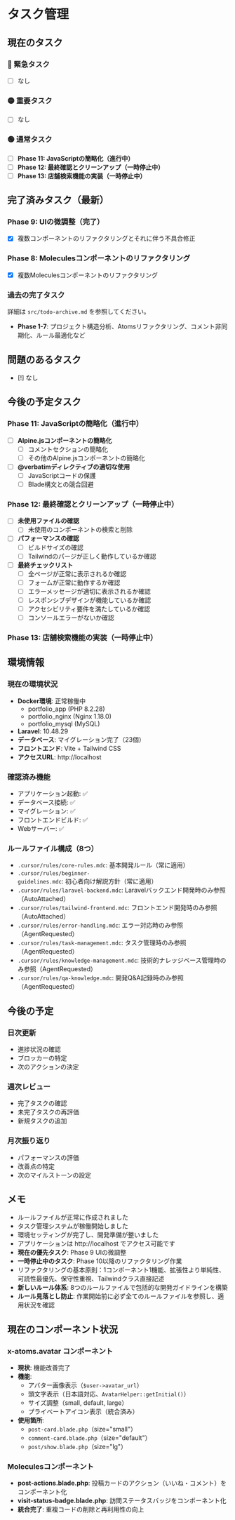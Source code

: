 # タスク管理

## 現在のタスク

### 🔴 緊急タスク
- [ ] なし

### 🟡 重要タスク
- [ ] なし

### 🟢 通常タスク
- [ ] **Phase 11: JavaScriptの簡略化（進行中）**
- [ ] **Phase 12: 最終確認とクリーンアップ（一時停止中）**
- [ ] **Phase 13: 店舗検索機能の実装（一時停止中）**

## 完了済みタスク（最新）

### Phase 9: UIの微調整（完了）
- [x] 複数コンポーネントのリファクタリングとそれに伴う不具合修正

### Phase 8: Moleculesコンポーネントのリファクタリング
- [x] 複数Moleculesコンポーネントのリファクタリング

### 過去の完了タスク
詳細は `src/todo-archive.md` を参照してください。
- **Phase 1-7**: プロジェクト構造分析、Atomsリファクタリング、コメント非同期化、ルール最適化など

## 問題のあるタスク

- [!] なし

## 今後の予定タスク

### Phase 11: JavaScriptの簡略化（進行中）
- [ ] **Alpine.jsコンポーネントの簡略化**
  - [ ] コメントセクションの簡略化
  - [ ] その他のAlpine.jsコンポーネントの簡略化
- [ ] **@verbatimディレクティブの適切な使用**
  - [ ] JavaScriptコードの保護
  - [ ] Blade構文との競合回避

### Phase 12: 最終確認とクリーンアップ（一時停止中）
- [ ] **未使用ファイルの確認**
  - [ ] 未使用のコンポーネントの検索と削除
- [ ] **パフォーマンスの確認**
  - [ ] ビルドサイズの確認
  - [ ] Tailwindのパージが正しく動作しているか確認
- [ ] **最終チェックリスト**
  - [ ] 全ページが正常に表示されるか確認
  - [ ] フォームが正常に動作するか確認
  - [ ] エラーメッセージが適切に表示されるか確認
  - [ ] レスポンシブデザインが機能しているか確認
  - [ ] アクセシビリティ要件を満たしているか確認
  - [ ] コンソールエラーがないか確認

### Phase 13: 店舗検索機能の実装（一時停止中）

## 環境情報

### 現在の環境状況
- **Docker環境**: 正常稼働中
  - portfolio_app (PHP 8.2.28)
  - portfolio_nginx (Nginx 1.18.0)
  - portfolio_mysql (MySQL)
- **Laravel**: 10.48.29
- **データベース**: マイグレーション完了（23個）
- **フロントエンド**: Vite + Tailwind CSS
- **アクセスURL**: http://localhost

### 確認済み機能
- アプリケーション起動: ✅
- データベース接続: ✅
- マイグレーション: ✅
- フロントエンドビルド: ✅
- Webサーバー: ✅

### ルールファイル構成（8つ）
- `.cursor/rules/core-rules.mdc`: 基本開発ルール（常に適用）
- `.cursor/rules/beginner-guidelines.mdc`: 初心者向け解説方針（常に適用）
- `.cursor/rules/laravel-backend.mdc`: Laravelバックエンド開発時のみ参照（AutoAttached）
- `.cursor/rules/tailwind-frontend.mdc`: フロントエンド開発時のみ参照（AutoAttached）
- `.cursor/rules/error-handling.mdc`: エラー対応時のみ参照（AgentRequested）
- `.cursor/rules/task-management.mdc`: タスク管理時のみ参照（AgentRequested）
- `.cursor/rules/knowledge-management.mdc`: 技術的ナレッジベース管理時のみ参照（AgentRequested）
- `.cursor/rules/qa-knowledge.mdc`: 開発Q&A記録時のみ参照（AgentRequested）

## 今後の予定

### 日次更新
- 進捗状況の確認
- ブロッカーの特定
- 次のアクションの決定

### 週次レビュー
- 完了タスクの確認
- 未完了タスクの再評価
- 新規タスクの追加

### 月次振り返り
- パフォーマンスの評価
- 改善点の特定
- 次のマイルストーンの設定

## メモ

- ルールファイルが正常に作成されました
- タスク管理システムが稼働開始しました
- 環境セッティングが完了し、開発準備が整いました
- アプリケーションは http://localhost でアクセス可能です
- **現在の優先タスク**: Phase 9 UIの微調整
- **一時停止中のタスク**: Phase 10以降のリファクタリング作業
- リファクタリングの基本原則：1コンポーネント1機能、拡張性より単純性、可読性最優先、保守性重視、Tailwindクラス直接記述
- **新しいルール体系**: 8つのルールファイルで包括的な開発ガイドラインを構築
- **ルール見落とし防止**: 作業開始前に必ず全てのルールファイルを参照し、適用状況を確認

## 現在のコンポーネント状況

### x-atoms.avatar コンポーネント
- **現状**: 機能改善完了
- **機能**: 
  - アバター画像表示（`$user->avatar_url`）
  - 頭文字表示（日本語対応、`AvatarHelper::getInitial()`）
  - サイズ調整（small, default, large）
  - プライベートアイコン表示（統合済み）
- **使用箇所**: 
  - `post-card.blade.php`（size="small"）
  - `comment-card.blade.php`（size="default"）
  - `post/show.blade.php`（size="lg"）

### Moleculesコンポーネント
- **post-actions.blade.php**: 投稿カードのアクション（いいね・コメント）をコンポーネント化
- **visit-status-badge.blade.php**: 訪問ステータスバッジをコンポーネント化
- **統合完了**: 重複コードの削除と再利用性の向上 